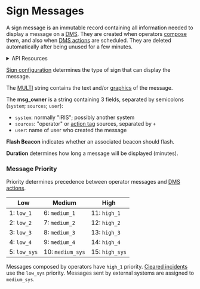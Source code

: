 # Sign Messages

A sign message is an immutable record containing all information needed to
display a message on a [DMS].  They are created when operators [compose] them,
and also when [DMS actions] are scheduled.  They are deleted automatically
after being unused for a few minutes.

<details>
<summary>API Resources</summary>

* `iris/sign_message`
* `iris/img/{name}.gif`
* `iris/api/sign_message` (`POST`)

Attribute [permissions]:

| Access  | Minimal     |
|---------|-------------|
| 👁️  View | name, sign\_config, incident, multi, msg\_owner, flash\_beacon, msg\_priority, duration |

</details>

[Sign configuration] determines the type of sign that can display the message.

The [MULTI] string contains the text and/or [graphics] of the message.

The **msg_owner** is a string containing 3 fields, separated by semicolons
(`system`; `sources`; `user`):
- `system`: normally "IRIS"; possibly another system
- `sources`: "operator" or [action tag] sources, separated by `+`
- `user`: name of user who created the message

**Flash Beacon** indicates whether an associated beacon should flash.

**Duration** determines how long a message will be displayed (minutes).

### Message Priority

Priority determines precedence between operator messages and [DMS actions].

| Low          | Medium           | High           |
|--------------|------------------|----------------|
| 1: `low_1`   | 6: `medium_1`    | 11: `high_1`   |
| 2: `low_2`   | 7: `medium_2`    | 12: `high_2`   |
| 3: `low_3`   | 8: `medium_3`    | 13: `high_3`   |
| 4: `low_4`   | 9: `medium_4`    | 14: `high_4`   |
| 5: `low_sys` | 10: `medium_sys` | 15: `high_sys` |

Messages composed by operators have `high_1` priority.  [Cleared incidents] use
the `low_sys` priority.  Messages sent by external systems are assigned to
`medium_sys`.


[action tag]: action_plans.html#dms-action-tags
[cleared incidents]: incident_dms.html#clearing
[compose]: dms.html#composing-messages
[DMS]: dms.html
[DMS actions]: action_plans.html#dms-actions
[graphics]: graphics.html
[MULTI]: multi.html
[permissions]: permissions.html
[sign configuration]: sign_configuration.html
